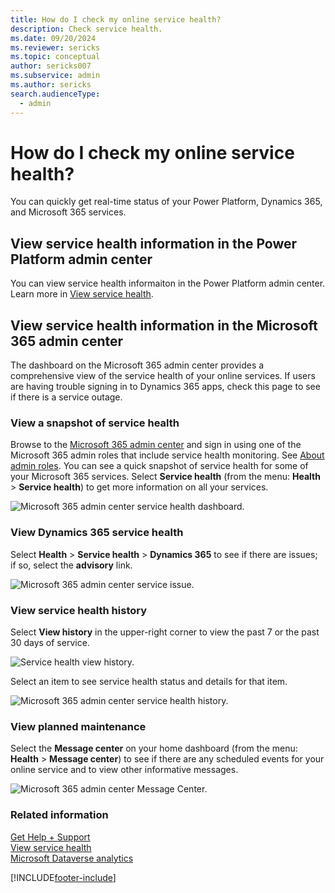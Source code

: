 ```yaml
---
title: How do I check my online service health? 
description: Check service health.
ms.date: 09/20/2024
ms.reviewer: sericks
ms.topic: conceptual
author: sericks007
ms.subservice: admin
ms.author: sericks
search.audienceType: 
  - admin
---
```

# How do I check my online service health?

You can quickly get real-time status of your Power Platform, Dynamics 365, and Microsoft 365 services. 

## View service health information in the Power Platform admin center
You can view service health informaiton in the Power Platform admin center. Learn more in [View service health](view-service-health.md).

## View service health information in the Microsoft 365 admin center
The dashboard on the Microsoft 365 admin center provides a comprehensive view of the service health of your online services. If users are having trouble signing in to Dynamics 365 apps, check this page to see if there is a service outage.
  
### View a snapshot of service health  
Browse to the [Microsoft 365 admin center](https://admin.microsoft.com/) and sign in using one of the Microsoft 365 admin roles that include service health monitoring. See [About admin roles](/microsoft-365/admin/add-users/about-admin-roles). You can see a quick snapshot of service health for some of your Microsoft 365 services.  Select **Service health** (from the menu: **Health** > **Service health**) to get more information on all your services.  
  
![Microsoft 365 admin center service health dashboard.](media/office-365-admin-center-service-health-dashboard.png "Microsoft 365 admin center service health dashboard")  
  
### View Dynamics 365  service health  
Select **Health** > **Service health** > **Dynamics 365** to see if there are issues; if so, select the **advisory** link. 
  
![Microsoft 365 admin center service issue.](media/office-365-admin-center-service-issue.png "Microsoft 365 admin center service issue")  
  
### View service health history  
Select **View history** in the upper-right corner to view the past 7 or the past 30 days of service. 

![Service health view history.](media/view-history.png)

Select an item to see service health status and details for that item. 
  
![Microsoft 365 admin center service health history.](media/office-365-admin-center-service-health-history.png "Microsoft 365 admin center service health history")  

### View planned maintenance  

Select the **Message center** on your home dashboard (from the menu: **Health** > **Message center**) to see if there are any scheduled events for your online service and to view other informative messages.  
  
![Microsoft 365 admin center Message Center.](media/office-365-admin-center-message-center.png "Microsoft 365 admin center Message Center")  
   
### Related information
[Get Help + Support](get-help-support.md) <br />
[View service health](view-service-health.md) <br />
[Microsoft Dataverse analytics](analytics-common-data-service.md)


[!INCLUDE[footer-include](../includes/footer-banner.md)]

